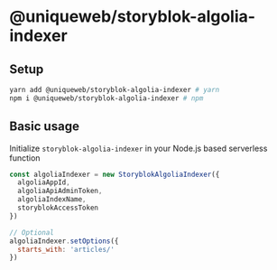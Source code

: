 # @uniqueweb/storyblok-algolia-indexer

## Setup

```sh
yarn add @uniqueweb/storyblok-algolia-indexer # yarn
npm i @uniqueweb/storyblok-algolia-indexer # npm
```

## Basic usage

Initialize `storyblok-algolia-indexer` in your Node.js based serverless function

```javascript
const algoliaIndexer = new StoryblokAlgoliaIndexer({
  algoliaAppId,
  algoliaApiAdminToken,
  algoliaIndexName,
  storyblokAccessToken
})

// Optional
algoliaIndexer.setOptions({
  starts_with: 'articles/'
})
```